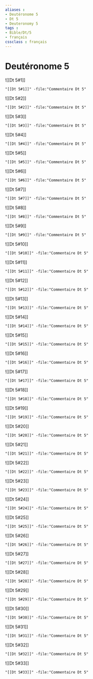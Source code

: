 ```yaml
---
aliases : 
- Deutéronome 5
- Dt 5
- Deuteronomy 5
tags : 
- Bible/Dt/5
- français
cssclass : français
---
```


# Deutéronome 5

![[Dt 5#1]]

```query
"[[Dt 5#1]]" -file:"Commentaire Dt 5"
```

![[Dt 5#2]]

```query
"[[Dt 5#2]]" -file:"Commentaire Dt 5"
```

![[Dt 5#3]]

```query
"[[Dt 5#3]]" -file:"Commentaire Dt 5"
```

![[Dt 5#4]]

```query
"[[Dt 5#4]]" -file:"Commentaire Dt 5"
```

![[Dt 5#5]]

```query
"[[Dt 5#5]]" -file:"Commentaire Dt 5"
```

![[Dt 5#6]]

```query
"[[Dt 5#6]]" -file:"Commentaire Dt 5"
```

![[Dt 5#7]]

```query
"[[Dt 5#7]]" -file:"Commentaire Dt 5"
```

![[Dt 5#8]]

```query
"[[Dt 5#8]]" -file:"Commentaire Dt 5"
```

![[Dt 5#9]]

```query
"[[Dt 5#9]]" -file:"Commentaire Dt 5"
```

![[Dt 5#10]]

```query
"[[Dt 5#10]]" -file:"Commentaire Dt 5"
```

![[Dt 5#11]]

```query
"[[Dt 5#11]]" -file:"Commentaire Dt 5"
```

![[Dt 5#12]]

```query
"[[Dt 5#12]]" -file:"Commentaire Dt 5"
```

![[Dt 5#13]]

```query
"[[Dt 5#13]]" -file:"Commentaire Dt 5"
```

![[Dt 5#14]]

```query
"[[Dt 5#14]]" -file:"Commentaire Dt 5"
```

![[Dt 5#15]]

```query
"[[Dt 5#15]]" -file:"Commentaire Dt 5"
```

![[Dt 5#16]]

```query
"[[Dt 5#16]]" -file:"Commentaire Dt 5"
```

![[Dt 5#17]]

```query
"[[Dt 5#17]]" -file:"Commentaire Dt 5"
```

![[Dt 5#18]]

```query
"[[Dt 5#18]]" -file:"Commentaire Dt 5"
```

![[Dt 5#19]]

```query
"[[Dt 5#19]]" -file:"Commentaire Dt 5"
```

![[Dt 5#20]]

```query
"[[Dt 5#20]]" -file:"Commentaire Dt 5"
```

![[Dt 5#21]]

```query
"[[Dt 5#21]]" -file:"Commentaire Dt 5"
```

![[Dt 5#22]]

```query
"[[Dt 5#22]]" -file:"Commentaire Dt 5"
```

![[Dt 5#23]]

```query
"[[Dt 5#23]]" -file:"Commentaire Dt 5"
```

![[Dt 5#24]]

```query
"[[Dt 5#24]]" -file:"Commentaire Dt 5"
```

![[Dt 5#25]]

```query
"[[Dt 5#25]]" -file:"Commentaire Dt 5"
```

![[Dt 5#26]]

```query
"[[Dt 5#26]]" -file:"Commentaire Dt 5"
```

![[Dt 5#27]]

```query
"[[Dt 5#27]]" -file:"Commentaire Dt 5"
```

![[Dt 5#28]]

```query
"[[Dt 5#28]]" -file:"Commentaire Dt 5"
```

![[Dt 5#29]]

```query
"[[Dt 5#29]]" -file:"Commentaire Dt 5"
```

![[Dt 5#30]]

```query
"[[Dt 5#30]]" -file:"Commentaire Dt 5"
```

![[Dt 5#31]]

```query
"[[Dt 5#31]]" -file:"Commentaire Dt 5"
```

![[Dt 5#32]]

```query
"[[Dt 5#32]]" -file:"Commentaire Dt 5"
```

![[Dt 5#33]]

```query
"[[Dt 5#33]]" -file:"Commentaire Dt 5"
```

